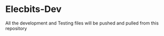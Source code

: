 # Elecbits-Dev
All the development and Testing files will be pushed and pulled from this repository
